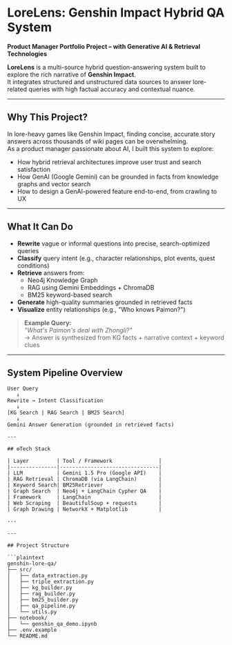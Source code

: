 # LoreLens: Genshin Impact Hybrid QA System

**Product Manager Portfolio Project – with Generative AI & Retrieval Technologies**

**LoreLens** is a multi-source hybrid question-answering system built to explore the rich narrative of **Genshin Impact**.  
It integrates structured and unstructured data sources to answer lore-related queries with high factual accuracy and contextual nuance.

---

## Why This Project?

In lore-heavy games like Genshin Impact, finding concise, accurate story answers across thousands of wiki pages can be overwhelming.  
As a product manager passionate about AI, I built this system to explore:

- How hybrid retrieval architectures improve user trust and search satisfaction
- How GenAI (Google Gemini) can be grounded in facts from knowledge graphs and vector search
- How to design a GenAI-powered feature end-to-end, from crawling to UX

---

## What It Can Do

- **Rewrite** vague or informal questions into precise, search-optimized queries
- **Classify** query intent (e.g., character relationships, plot events, quest conditions)
- **Retrieve** answers from:
  - Neo4j Knowledge Graph
  - RAG using Gemini Embeddings + ChromaDB
  - BM25 keyword-based search
- **Generate** high-quality summaries grounded in retrieved facts
- **Visualize** entity relationships (e.g., "Who knows Paimon?")

> **Example Query:**  
> _"What's Paimon's deal with Zhongli?"_  
> → Answer is synthesized from KG facts + narrative context + keyword clues

---

## System Pipeline Overview

```text
User Query
   ↓
Rewrite → Intent Classification
   ↓
[KG Search | RAG Search | BM25 Search]
   ↓
Gemini Answer Generation (grounded in retrieved facts)

---

## ⚙Tech Stack

| Layer         | Tool / Framework               |
|---------------|--------------------------------|
| LLM           | Gemini 1.5 Pro (Google API)    |
| RAG Retrieval | ChromaDB (via LangChain)       |
| Keyword Search| BM25Retriever                  |
| Graph Search  | Neo4j + LangChain Cypher QA    |
| Framework     | LangChain                      |
| Web Scraping  | BeautifulSoup + requests       |
| Graph Drawing | NetworkX + Matplotlib          |

---

---

## Project Structure

```plaintext
genshin-lore-qa/
├── src/
│   ├── data_extraction.py
│   ├── triple_extraction.py
│   ├── kg_builder.py
│   ├── rag_builder.py
│   ├── bm25_builder.py
│   ├── qa_pipeline.py
│   └── utils.py
├── notebook/
│   └── genshin_qa_demo.ipynb
├── .env.example
└── README.md

